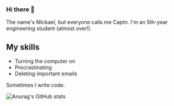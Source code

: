 ### Hi there 👋

The name's Mickael, but everyone calls me Captn.
I'm an 5th-year engineering student (almost over!).

## My skills
- Turning the computer on
- Procrastinating
- Deleting important emails

Sometimes I write code.

![Anurag's GitHub stats](https://github-readme-stats.vercel.app/api?username=anuraghazra&show_icons=true&theme=tokyonight)
